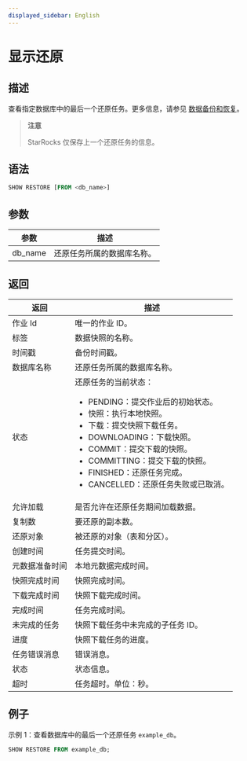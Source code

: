 ```yaml
---
displayed_sidebar: English
---
```


# 显示还原

## 描述

查看指定数据库中的最后一个还原任务。更多信息，请参见 [数据备份和恢复](../../../administration/Backup_and_restore.md)。

> **注意**
>
> StarRocks 仅保存上一个还原任务的信息。

## 语法

```SQL
SHOW RESTORE [FROM <db_name>]
```

## 参数

| **参数** | **描述**                                        |
| ------------- | ------------------------------------------------------ |
| db_name       | 还原任务所属的数据库名称。 |

## 返回

| **返回**           | **描述**                                              |
| -------------------- | ------------------------------------------------------------ |
| 作业 Id                | 唯一的作业 ID。                                               |
| 标签                | 数据快照的名称。                                   |
| 时间戳            | 备份时间戳。                                            |
| 数据库名称               | 还原任务所属的数据库名称。       |
| 状态                | 还原任务的当前状态：<ul><li>PENDING：提交作业后的初始状态。</li><li>快照：执行本地快照。</li><li>下载：提交快照下载任务。</li><li>DOWNLOADING：下载快照。</li><li>COMMIT：提交下载的快照。</li><li>COMMITTING：提交下载的快照。</li><li>FINISHED：还原任务完成。</li><li>CANCELLED：还原任务失败或已取消。</li></ul> |
| 允许加载            | 是否允许在还原任务期间加载数据。          |
| 复制数       | 要还原的副本数。                           |
| 还原对象          | 被还原的对象（表和分区）。                |
| 创建时间           | 任务提交时间。                                        |
| 元数据准备时间     | 本地元数据完成时间。                              |
| 快照完成时间 | 快照完成时间。                                    |
| 下载完成时间 | 快照下载完成时间。                           |
| 完成时间         | 任务完成时间。                                        |
| 未完成的任务      | 快照下载任务中未完成的子任务 ID。 |
| 进度             | 快照下载任务的进度。                  |
| 任务错误消息           | 错误消息。                                              |
| 状态               | 状态信息。                                          |
| 超时              | 任务超时。单位：秒。                                  |

## 例子

示例 1：查看数据库中的最后一个还原任务 `example_db`。

```SQL
SHOW RESTORE FROM example_db;
